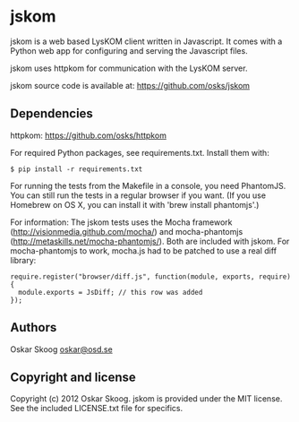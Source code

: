 jskom
=====

jskom is a web based LysKOM client written in Javascript. It comes
with a Python web app for configuring and serving the Javascript
files.

jskom uses httpkom for communication with the LysKOM server.

jskom source code is available at: https://github.com/osks/jskom


Dependencies
------------

httpkom: https://github.com/osks/httpkom

For required Python packages, see requirements.txt. Install them with:

    $ pip install -r requirements.txt

For running the tests from the Makefile in a console, you need
PhantomJS. You can still run the tests in a regular browser if you
want. (If you use Homebrew on OS X, you can install it with 'brew
install phantomjs'.)


For information: The jskom tests uses the Mocha framework
(http://visionmedia.github.com/mocha/) and mocha-phantomjs
(http://metaskills.net/mocha-phantomjs/). Both are included with
jskom. For mocha-phantomjs to work, mocha.js had to be patched to use
a real diff library:

    require.register("browser/diff.js", function(module, exports, require){
      module.exports = JsDiff; // this row was added
    });


Authors
-------

Oskar Skoog <oskar@osd.se>


Copyright and license
---------------------

Copyright (c) 2012 Oskar Skoog. jskom is provided under the MIT
license. See the included LICENSE.txt file for specifics.
